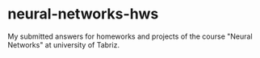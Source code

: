 # neural-networks-hws
My submitted answers for homeworks and projects of the course "Neural Networks" at university of Tabriz.

